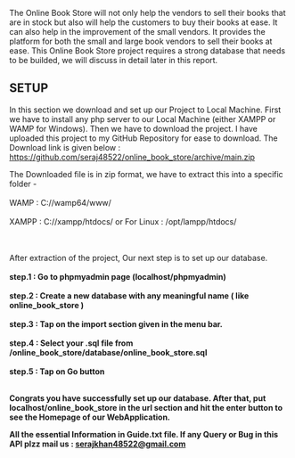 <bold>The Online Book Store will not only help the vendors to sell their books that are in stock but also will help the customers to buy their books at ease. It can also help in the improvement of the small vendors. It provides the platform for both the small and large book vendors to sell their books at ease. This Online Book Store project requires a strong database that needs to be builded, we will discuss in detail later in this report.</bold>

## SETUP
In this section we download and set up our Project to Local Machine. First we have to install any php server to our Local Machine (either XAMPP or WAMP for Windows). Then we have to download the project. I have uploaded this project to my GitHub Repository for ease to download. The Download link is given below : 
https://github.com/seraj48522/online_book_store/archive/main.zip

The Downloaded file is in zip format, we have to extract this into a specific folder -<br><br>
WAMP : C://wamp64/www/ 		<br><br>
XAMPP : C://xampp/htdocs/ or For Linux : /opt/lampp/htdocs/<br><br><br>


After extraction of the project, Our next step is to set up our database. <br><br>
	<b>step.1 :<b> Go to phpmyadmin page (localhost/phpmyadmin)<br><br>
<b>step.2 :<b> Create a new database with any meaningful name ( like 
    online_book_store )<br><br>
	<b>step.3 :<b> Tap on the import section given in the menu bar.<br><br>
	<b>step.4 :<b> Select your .sql file from
    /online_book_store/database/online_book_store.sql<br><br>
	<b>step.5 :<b> Tap on Go button<br><br>
  
  Congrats you have successfully set up our database. After that, put localhost/online_book_store in the url section and hit the enter button to see the Homepage of our WebApplication.

All the essential Information in Guide.txt file. If any Query or Bug in this API plzz mail us : serajkhan48522@gmail.com
